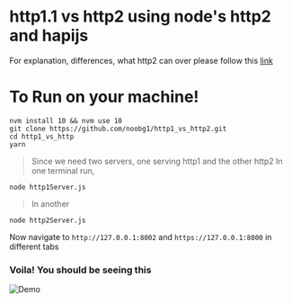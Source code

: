 # http1.1 vs http2 using node's http2 and hapijs

For explanation, differences, what http2 can over please follow this [link](https://medium.com/@noobj/)

# To Run on your machine!
```
nvm install 10 && nvm use 10
git clone https://github.com/noobg1/http1_vs_http2.git
cd http1_vs_http
yarn
```
> Since we need two servers, one serving http1 and the other http2
> In one terminal run,
```
node http1Server.js
```
> In another
```
node http2Server.js
```

Now navigate to `http://127.0.0.1:8002` and `https://127.0.0.1:8000` in different tabs


### Voila! You should be seeing this
![Demo](out.gif?raw=true "Demo : gui mode")


